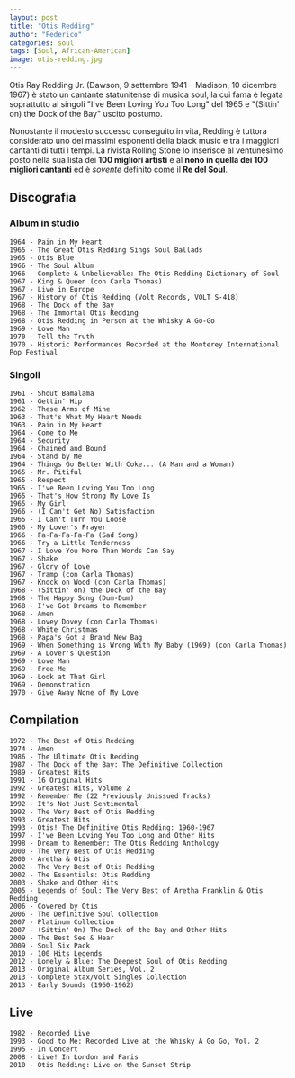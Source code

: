 ```yaml
---
layout: post
title: "Otis Redding"
author: "Federico"
categories: soul
tags: [Soul, African-American]
image: otis-redding.jpg
---
```


Otis Ray Redding Jr. (Dawson, 9 settembre 1941 – Madison, 10 dicembre 1967) è stato un cantante statunitense di musica soul, la cui fama è legata soprattutto ai singoli "I've Been Loving You Too Long" del 1965 e "(Sittin' on) the Dock of the Bay" uscito postumo.

Nonostante il modesto successo conseguito in vita, Redding è tuttora considerato uno dei massimi esponenti della black music e tra i maggiori cantanti di tutti i tempi. La rivista Rolling Stone lo inserisce al ventunesimo posto nella sua lista dei **100 migliori artisti** e al **nono in quella dei 100 migliori cantanti** ed è _sovente_ definito come il **Re del Soul**.

## Discografia

### Album in studio

    1964 - Pain in My Heart
    1965 - The Great Otis Redding Sings Soul Ballads
    1965 - Otis Blue
    1966 - The Soul Album
    1966 - Complete & Unbelievable: The Otis Redding Dictionary of Soul
    1967 - King & Queen (con Carla Thomas)
    1967 - Live in Europe
    1967 - History of Otis Redding (Volt Records, VOLT S-418)
    1968 - The Dock of the Bay
    1968 - The Immortal Otis Redding
    1968 - Otis Redding in Person at the Whisky A Go-Go
    1969 - Love Man
    1970 - Tell the Truth
    1970 - Historic Performances Recorded at the Monterey International Pop Festival

### Singoli

    1961 - Shout Bamalama
    1961 - Gettin' Hip
    1962 - These Arms of Mine
    1963 - That's What My Heart Needs
    1963 - Pain in My Heart
    1964 - Come to Me
    1964 - Security
    1964 - Chained and Bound
    1964 - Stand by Me
    1964 - Things Go Better With Coke... (A Man and a Woman)
    1965 - Mr. Pitiful
    1965 - Respect
    1965 - I've Been Loving You Too Long
    1965 - That's How Strong My Love Is
    1965 - My Girl
    1966 - (I Can't Get No) Satisfaction
    1965 - I Can't Turn You Loose
    1966 - My Lover's Prayer
    1966 - Fa-Fa-Fa-Fa-Fa (Sad Song)
    1966 - Try a Little Tenderness
    1967 - I Love You More Than Words Can Say
    1967 - Shake
    1967 - Glory of Love
    1967 - Tramp (con Carla Thomas)
    1967 - Knock on Wood (con Carla Thomas)
    1968 - (Sittin' on) the Dock of the Bay
    1968 - The Happy Song (Dum-Dum)
    1968 - I've Got Dreams to Remember
    1968 - Amen
    1968 - Lovey Dovey (con Carla Thomas)
    1968 - White Christmas
    1968 - Papa's Got a Brand New Bag
    1969 - When Something is Wrong With My Baby (1969) (con Carla Thomas)
    1969 - A Lover's Question
    1969 - Love Man
    1969 - Free Me
    1969 - Look at That Girl
    1969 - Demonstration
    1970 - Give Away None of My Love

## Compilation

    1972 - The Best of Otis Redding
    1974 - Amen
    1986 - The Ultimate Otis Redding
    1987 - The Dock of the Bay: The Definitive Collection
    1989 - Greatest Hits
    1991 - 16 Original Hits
    1992 - Greatest Hits, Volume 2
    1992 - Remember Me (22 Previously Unissued Tracks)
    1992 - It's Not Just Sentimental
    1992 - The Very Best of Otis Redding
    1993 - Greatest Hits
    1993 - Otis! The Definitive Otis Redding: 1960-1967
    1997 - I've Been Loving You Too Long and Other Hits
    1998 - Dream to Remember: The Otis Redding Anthology
    2000 - The Very Best of Otis Redding
    2000 - Aretha & Otis
    2002 - The Very Best of Otis Redding
    2002 - The Essentials: Otis Redding
    2003 - Shake and Other Hits
    2005 - Legends of Soul: The Very Best of Aretha Franklin & Otis Redding
    2006 - Covered by Otis
    2006 - The Definitive Soul Collection
    2007 - Platinum Collection
    2007 - (Sittin' On) The Dock of the Bay and Other Hits
    2009 - The Best See & Hear
    2009 - Soul Six Pack
    2010 - 100 Hits Legends
    2012 - Lonely & Blue: The Deepest Soul of Otis Redding
    2013 - Original Album Series, Vol. 2
    2013 - Complete Stax/Volt Singles Collection
    2013 - Early Sounds (1960-1962)

## Live

    1982 - Recorded Live
    1993 - Good to Me: Recorded Live at the Whisky A Go Go, Vol. 2
    1995 - In Concert
    2008 - Live! In London and Paris
    2010 - Otis Redding: Live on the Sunset Strip
